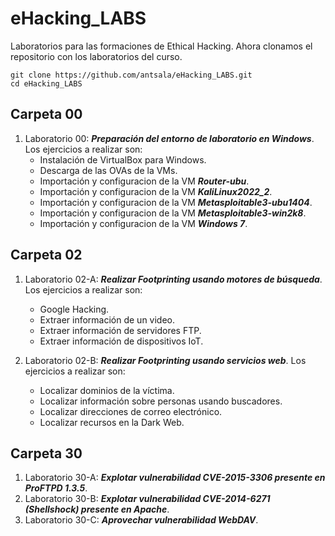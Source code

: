 # eHacking_LABS

Laboratorios para las formaciones de Ethical Hacking. Ahora clonamos el repositorio con los laboratorios del curso.

```
git clone https://github.com/antsala/eHacking_LABS.git
cd eHacking_LABS
```


## Carpeta 00

1. Laboratorio 00: ***Preparación del entorno de laboratorio en Windows***. Los ejercicios a realizar son:
   - Instalación de VirtualBox para Windows.
   - Descarga de las OVAs de la VMs.
   - Importación y configuracion de la VM ***Router-ubu***.
   - Importación y configuracion de la VM ***KaliLinux2022_2***.
   - Importación y configuracion de la VM ***Metasploitable3-ubu1404***.
   - Importación y configuracion de la VM ***Metasploitable3-win2k8***.
   - Importación y configuracion de la VM ***Windows 7***.

## Carpeta 02

1. Laboratorio 02-A: ***Realizar Footprinting usando motores de búsqueda***. Los ejercicios a realizar son:
   - Google Hacking.
   - Extraer información de un video.
   - Extraer información de servidores FTP.
   - Extraer información de dispositivos IoT.

2. Laboratorio 02-B: ***Realizar Footprinting usando servicios web***. Los ejercicios a realizar son:
   - Localizar dominios de la víctima.
   - Localizar información sobre personas usando buscadores.
   - Localizar direcciones de correo electrónico.
   - Localizar recursos en la Dark Web.



## Carpeta 30

1. Laboratorio 30-A: ***Explotar vulnerabilidad CVE-2015-3306 presente en ProFTPD 1.3.5***.
2. Laboratorio 30-B: ***Explotar vulnerabilidad CVE-2014-6271 (Shellshock) presente en Apache***.
3. Laboratorio 30-C: ***Aprovechar vulnerabilidad WebDAV***.


   



